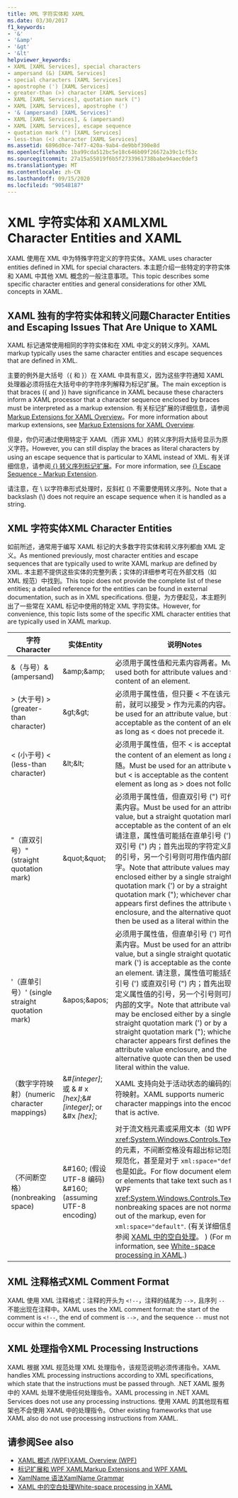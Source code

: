 ```yaml
---
title: XML 字符实体和 XAML
ms.date: 03/30/2017
f1_keywords:
- '&'
- '&amp'
- '&gt'
- '&lt'
helpviewer_keywords:
- XAML [XAML Services], special characters
- ampersand (&) [XAML Services]
- special characters [XAML Services]
- apostrophe (') [XAML Services]
- greater-than (>) character [XAML Services]
- XAML [XAML Services], quotation mark (")
- XAML [XAML Services], apostrophe (')
- '& (ampersand) [XAML Services]'
- XAML [XAML Services], & (ampersand)
- XAML [XAML Services], escape sequence
- quotation mark (") [XAML Services]
- less-than (<) character [XAML Services]
ms.assetid: 6896d0ce-74f7-420a-9ab4-de9bbf390e8d
ms.openlocfilehash: 1ba99cda512bc5e18c646b09f26672a39c1cf53c
ms.sourcegitcommit: 27a15a55019f6b5f2733961738babe94aec0def3
ms.translationtype: MT
ms.contentlocale: zh-CN
ms.lasthandoff: 09/15/2020
ms.locfileid: "90548187"
---
```

# <a name="xml-character-entities-and-xaml"></a><span data-ttu-id="1ea54-102">XML 字符实体和 XAML</span><span class="sxs-lookup"><span data-stu-id="1ea54-102">XML Character Entities and XAML</span></span>

<span data-ttu-id="1ea54-103">XAML 使用在 XML 中为特殊字符定义的字符实体。</span><span class="sxs-lookup"><span data-stu-id="1ea54-103">XAML uses character entities defined in XML for special characters.</span></span> <span data-ttu-id="1ea54-104">本主题介绍一些特定的字符实体和 XAML 中其他 XML 概念的一般注意事项。</span><span class="sxs-lookup"><span data-stu-id="1ea54-104">This topic describes some specific character entities and general considerations for other XML concepts in XAML.</span></span>

## <a name="character-entities-and-escaping-issues-that-are-unique-to-xaml"></a><span data-ttu-id="1ea54-105">XAML 独有的字符实体和转义问题</span><span class="sxs-lookup"><span data-stu-id="1ea54-105">Character Entities and Escaping Issues That Are Unique to XAML</span></span>

<span data-ttu-id="1ea54-106">XAML 标记通常使用相同的字符实体和在 XML 中定义的转义序列。</span><span class="sxs-lookup"><span data-stu-id="1ea54-106">XAML markup typically uses the same character entities and escape sequences that are defined in XML.</span></span>

<span data-ttu-id="1ea54-107">主要的例外是大括号（{ 和 }）在 XAML 中具有意义，因为这些字符通知 XAML 处理器必须将括在大括号中的字符序列解释为标记扩展。</span><span class="sxs-lookup"><span data-stu-id="1ea54-107">The main exception is that braces ({ and }) have significance in XAML because these characters inform a XAML processor that a character sequence enclosed by braces must be interpreted as a markup extension.</span></span> <span data-ttu-id="1ea54-108">有关标记扩展的详细信息，请参阅 [Markup Extensions for XAML Overview](markup-extensions-overview.md)。</span><span class="sxs-lookup"><span data-stu-id="1ea54-108">For more information about markup extensions, see [Markup Extensions for XAML Overview](markup-extensions-overview.md).</span></span>

<span data-ttu-id="1ea54-109">但是，你仍可通过使用特定于 XAML（而非 XML）的转义序列将大括号显示为原义字符。</span><span class="sxs-lookup"><span data-stu-id="1ea54-109">However, you can still display the braces as literal characters by using an escape sequence that is particular to XAML instead of XML.</span></span> <span data-ttu-id="1ea54-110">有关详细信息，请参阅[ {} 转义序列标记扩展](escape-sequence-markup-extension.md)。</span><span class="sxs-lookup"><span data-stu-id="1ea54-110">For more information, see [{} Escape Sequence - Markup Extension](escape-sequence-markup-extension.md).</span></span>

<span data-ttu-id="1ea54-111">请注意，在 \\ 以字符串形式处理时，反斜杠 () 不需要使用转义序列。</span><span class="sxs-lookup"><span data-stu-id="1ea54-111">Note that a backslash (\\) does not require an escape sequence when it is handled as a string.</span></span>

## <a name="xml-character-entities"></a><span data-ttu-id="1ea54-112">XML 字符实体</span><span class="sxs-lookup"><span data-stu-id="1ea54-112">XML Character Entities</span></span>

<span data-ttu-id="1ea54-113">如前所述，通常用于编写 XAML 标记的大多数字符实体和转义序列都由 XML 定义。</span><span class="sxs-lookup"><span data-stu-id="1ea54-113">As mentioned previously, most character entities and escape sequences that are typically used to write XAML markup are defined by XML.</span></span> <span data-ttu-id="1ea54-114">本主题不提供这些实体的完整列表；实体的详细参考可在外部文档（如 XML 规范）中找到。</span><span class="sxs-lookup"><span data-stu-id="1ea54-114">This topic does not provide the complete list of these entities; a detailed reference for the entities can be found in external documentation, such as in XML specifications.</span></span> <span data-ttu-id="1ea54-115">但是，为方便起见，本主题列出了一些常在 XAML 标记中使用的特定 XML 字符实体。</span><span class="sxs-lookup"><span data-stu-id="1ea54-115">However, for convenience, this topic lists some of the specific XML character entities that are typically used in XAML markup.</span></span>

|<span data-ttu-id="1ea54-116">字符</span><span class="sxs-lookup"><span data-stu-id="1ea54-116">Character</span></span>|<span data-ttu-id="1ea54-117">实体</span><span class="sxs-lookup"><span data-stu-id="1ea54-117">Entity</span></span>|<span data-ttu-id="1ea54-118">说明</span><span class="sxs-lookup"><span data-stu-id="1ea54-118">Notes</span></span>|
|---------------|------------|-----------|
|<span data-ttu-id="1ea54-119">&（与号）</span><span class="sxs-lookup"><span data-stu-id="1ea54-119">& (ampersand)</span></span>|<span data-ttu-id="1ea54-120">\&amp;</span><span class="sxs-lookup"><span data-stu-id="1ea54-120">\&amp;</span></span>|<span data-ttu-id="1ea54-121">必须用于属性值和元素内容两者。</span><span class="sxs-lookup"><span data-stu-id="1ea54-121">Must be used both for attribute values and for content of an element.</span></span>|
|<span data-ttu-id="1ea54-122">> (大于号) </span><span class="sxs-lookup"><span data-stu-id="1ea54-122">> (greater-than character)</span></span>|<span data-ttu-id="1ea54-123">\&gt;</span><span class="sxs-lookup"><span data-stu-id="1ea54-123">\&gt;</span></span>|<span data-ttu-id="1ea54-124">必须用于属性值，但只要 < 不在该元素之前，就可以接受 > 作为元素的内容。</span><span class="sxs-lookup"><span data-stu-id="1ea54-124">Must be used for an attribute value, but > is acceptable as the content of an element as long as < does not precede it.</span></span>|
|<span data-ttu-id="1ea54-125">< (小于号) </span><span class="sxs-lookup"><span data-stu-id="1ea54-125">< (less-than character)</span></span>|<span data-ttu-id="1ea54-126">\&lt;</span><span class="sxs-lookup"><span data-stu-id="1ea54-126">\&lt;</span></span>|<span data-ttu-id="1ea54-127">必须用于属性值，但不 \< is acceptable as the content of an element as long as > 跟随。</span><span class="sxs-lookup"><span data-stu-id="1ea54-127">Must be used for an attribute value, but \< is acceptable as the content of an element as long as > does not follow it.</span></span>|
|<span data-ttu-id="1ea54-128">"（直双引号）</span><span class="sxs-lookup"><span data-stu-id="1ea54-128">" (straight quotation mark)</span></span>|<span data-ttu-id="1ea54-129">\&quot;</span><span class="sxs-lookup"><span data-stu-id="1ea54-129">\&quot;</span></span>|<span data-ttu-id="1ea54-130">必须用于属性值，但直双引号 (") 可作为元素内容。</span><span class="sxs-lookup"><span data-stu-id="1ea54-130">Must be used for an attribute value, but a straight quotation mark (") is acceptable as the content of an element.</span></span> <span data-ttu-id="1ea54-131">请注意，属性值可能括在直单引号 (') 或直双引号 (") 内；首先出现的字符定义属性值的引号，另一个引号则可用作值内部的文字。</span><span class="sxs-lookup"><span data-stu-id="1ea54-131">Note that attribute values may be enclosed either by a single straight quotation mark (') or by a straight quotation mark ("); whichever character appears first defines the attribute value enclosure, and the alternative quote can then be used as a literal within the value.</span></span>|
|<span data-ttu-id="1ea54-132">'（直单引号）</span><span class="sxs-lookup"><span data-stu-id="1ea54-132">' (single straight quotation mark)</span></span>|<span data-ttu-id="1ea54-133">\&apos;</span><span class="sxs-lookup"><span data-stu-id="1ea54-133">\&apos;</span></span>|<span data-ttu-id="1ea54-134">必须用于属性值，但直单引号 (') 可作为元素内容。</span><span class="sxs-lookup"><span data-stu-id="1ea54-134">Must be used for an attribute value, but a single straight quotation mark (') is acceptable as the content of an element.</span></span> <span data-ttu-id="1ea54-135">请注意，属性值可能括在直单引号 (') 或直双引号 (") 内；首先出现的字符定义属性值的引号，另一个引号则可用作值内部的文字。</span><span class="sxs-lookup"><span data-stu-id="1ea54-135">Note that attribute values may be enclosed either by a single straight quotation mark (') or by a straight quotation mark ("); whichever character appears first defines the attribute value enclosure, and the alternative quote can then be used as a literal within the value.</span></span>|
|<span data-ttu-id="1ea54-136">（数字字符映射）</span><span class="sxs-lookup"><span data-stu-id="1ea54-136">(numeric character mappings)</span></span>|<span data-ttu-id="1ea54-137">&#*[integer]*;或 & # x *[hex]*;</span><span class="sxs-lookup"><span data-stu-id="1ea54-137">&#*[integer]*; or &#x *[hex]*;</span></span>|<span data-ttu-id="1ea54-138">XAML 支持向处于活动状态的编码的数字字符映射。</span><span class="sxs-lookup"><span data-stu-id="1ea54-138">XAML supports numeric character mappings into the encoding that is active.</span></span>|
|<span data-ttu-id="1ea54-139">（不间断空格）</span><span class="sxs-lookup"><span data-stu-id="1ea54-139">(nonbreaking space)</span></span>|<span data-ttu-id="1ea54-140">&\#160; (假设 UTF-8 编码) </span><span class="sxs-lookup"><span data-stu-id="1ea54-140">&\#160; (assuming UTF-8 encoding)</span></span>|<span data-ttu-id="1ea54-141">对于流文档元素或采用文本（如 WPF <xref:System.Windows.Controls.TextBox>）的元素，不间断空格没有超出标记范围进行规范化，甚至是对于 `xml:space="default"` 也是如此。</span><span class="sxs-lookup"><span data-stu-id="1ea54-141">For flow document elements, or elements that take text such as the WPF <xref:System.Windows.Controls.TextBox>, nonbreaking spaces are not normalized out of the markup, even for `xml:space="default"`.</span></span> <span data-ttu-id="1ea54-142"> (有关详细信息，请参阅 [XAML 中的空白处理](white-space-processing.md)。 ) </span><span class="sxs-lookup"><span data-stu-id="1ea54-142">(For more information, see [White-space processing in XAML](white-space-processing.md).)</span></span>|

## <a name="xml-comment-format"></a><span data-ttu-id="1ea54-143">XML 注释格式</span><span class="sxs-lookup"><span data-stu-id="1ea54-143">XML Comment Format</span></span>

<span data-ttu-id="1ea54-144">XAML 使用 XML 注释格式：注释的开头为 `<!--`，注释的结尾为 `-->,` 且序列 `--` 不能出现在注释中。</span><span class="sxs-lookup"><span data-stu-id="1ea54-144">XAML uses the XML comment format: the start of the comment is `<!--`, the end of comment is `-->,` and the sequence `--` must not occur within the comment.</span></span>

## <a name="xml-processing-instructions"></a><span data-ttu-id="1ea54-145">XML 处理指令</span><span class="sxs-lookup"><span data-stu-id="1ea54-145">XML Processing Instructions</span></span>

<span data-ttu-id="1ea54-146">XAML 根据 XML 规范处理 XML 处理指令，该规范说明必须传递指令。</span><span class="sxs-lookup"><span data-stu-id="1ea54-146">XAML handles XML processing instructions according to XML specifications, which state that the instructions must be passed through.</span></span> <span data-ttu-id="1ea54-147">.NET XAML 服务中的 XAML 处理不使用任何处理指令。</span><span class="sxs-lookup"><span data-stu-id="1ea54-147">XAML processing in .NET XAML Services  does not use any processing instructions.</span></span> <span data-ttu-id="1ea54-148">使用 XAML 的其他现有框架也不会使用 XAML 中的处理指令。</span><span class="sxs-lookup"><span data-stu-id="1ea54-148">Other existing frameworks that use XAML also do not use processing instructions from XAML.</span></span>

## <a name="see-also"></a><span data-ttu-id="1ea54-149">请参阅</span><span class="sxs-lookup"><span data-stu-id="1ea54-149">See also</span></span>

- [<span data-ttu-id="1ea54-150">XAML 概述 (WPF)</span><span class="sxs-lookup"><span data-stu-id="1ea54-150">XAML Overview (WPF)</span></span>](../fundamentals/xaml.md)
- [<span data-ttu-id="1ea54-151">标记扩展和 WPF XAML</span><span class="sxs-lookup"><span data-stu-id="1ea54-151">Markup Extensions and WPF XAML</span></span>](/dotnet/desktop/wpf/advanced/markup-extensions-and-wpf-xaml)
- [<span data-ttu-id="1ea54-152">XamlName 语法</span><span class="sxs-lookup"><span data-stu-id="1ea54-152">XamlName Grammar</span></span>](xamlname-grammar.md)
- [<span data-ttu-id="1ea54-153">XAML 中的空白处理</span><span class="sxs-lookup"><span data-stu-id="1ea54-153">White-space processing in XAML</span></span>](white-space-processing.md)
